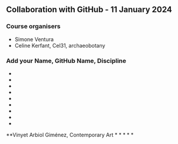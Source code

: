 ## Collaboration with GitHub - 11 January 2024

### Course organisers
* Simone Ventura
* Celine Kerfant, Cel31, archaeobotany

### Add your Name, GitHub Name, Discipline
*
*
*
*
*
*
*
*
*
**Vinyet Arbiol Giménez, Contemporary Art
*
*
*
*
*
